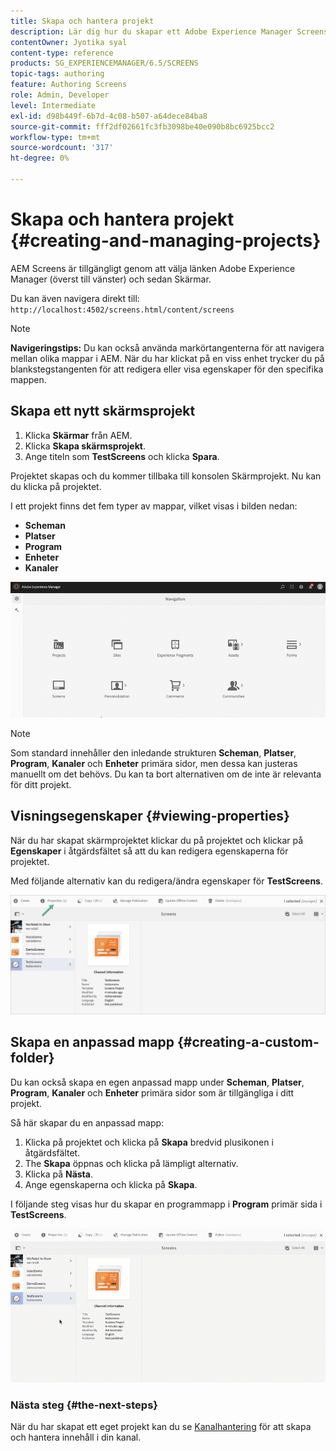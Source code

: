 ```yaml
---
title: Skapa och hantera projekt
description: Lär dig hur du skapar ett Adobe Experience Manager Screens-projekt.
contentOwner: Jyotika syal
content-type: reference
products: SG_EXPERIENCEMANAGER/6.5/SCREENS
topic-tags: authoring
feature: Authoring Screens
role: Admin, Developer
level: Intermediate
exl-id: d98b449f-6b7d-4c08-b507-a64dece84ba8
source-git-commit: fff2df02661fc3fb3098be40e090b8bc6925bcc2
workflow-type: tm+mt
source-wordcount: '317'
ht-degree: 0%

---
```


# Skapa och hantera projekt {#creating-and-managing-projects}

AEM Screens är tillgängligt genom att välja länken Adobe Experience Manager (överst till vänster) och sedan Skärmar.

Du kan även navigera direkt till: `http://localhost:4502/screens.html/content/screens`

>[!NOTE]
>**Navigeringstips:**
>Du kan också använda markörtangenterna för att navigera mellan olika mappar i AEM. När du har klickat på en viss enhet trycker du på blankstegstangenten för att redigera eller visa egenskaper för den specifika mappen.

## Skapa ett nytt skärmsprojekt

1. Klicka **Skärmar** från AEM.
1. Klicka **Skapa skärmsprojekt**.
1. Ange titeln som **TestScreens** och klicka **Spara**.

Projektet skapas och du kommer tillbaka till konsolen Skärmprojekt. Nu kan du klicka på projektet.

I ett projekt finns det fem typer av mappar, vilket visas i bilden nedan:

* **Scheman**
* **Platser**
* **Program**
* **Enheter**
* **Kanaler**

![player1](assets/create-project.gif)

>[!NOTE]
>
>Som standard innehåller den inledande strukturen **Scheman**, **Platser**, **Program**, **Kanaler** och **Enheter** primära sidor, men dessa kan justeras manuellt om det behövs. Du kan ta bort alternativen om de inte är relevanta för ditt projekt.


## Visningsegenskaper {#viewing-properties}

När du har skapat skärmprojektet klickar du på projektet och klickar på **Egenskaper** i åtgärdsfältet så att du kan redigera egenskaperna för projektet.

Med följande alternativ kan du redigera/ändra egenskaper för **TestScreens**.

![bild](assets/create-project2.png)

## Skapa en anpassad mapp {#creating-a-custom-folder}

Du kan också skapa en egen anpassad mapp under **Scheman**, **Platser**, **Program**, **Kanaler** och **Enheter** primära sidor som är tillgängliga i ditt projekt.

Så här skapar du en anpassad mapp:

1. Klicka på projektet och klicka på **Skapa** bredvid plusikonen i åtgärdsfältet.
1. The **Skapa** öppnas och klicka på lämpligt alternativ.
1. Klicka på **Nästa**.
1. Ange egenskaperna och klicka på **Skapa**.

I följande steg visas hur du skapar en programmapp i **Program** primär sida i **TestScreens**.

![player2-1](assets/create-project3.gif)

### Nästa steg {#the-next-steps}

När du har skapat ett eget projekt kan du se [Kanalhantering](managing-channels.md) för att skapa och hantera innehåll i din kanal.
